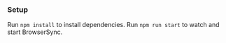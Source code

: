 ### Setup ###

Run `npm install` to install dependencies.
Run `npm run start` to watch and start BrowserSync.